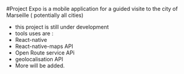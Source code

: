 #Project Expo is a mobile application for a guided visite to the city of Marseille ( potentially all cities)
* this project is still under development
* tools uses are :
* React-native
* React-native-maps API
* Open Route service APi
* geolocalisation API
* More will be added.
  
